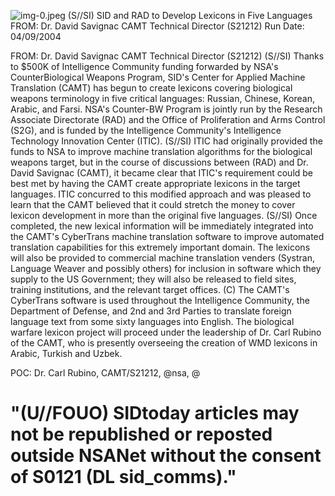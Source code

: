 ![img-0.jpeg](img-0.jpeg)
(S//SI) SID and RAD to Develop Lexicons in Five Languages
FROM: Dr. David Savignac
CAMT Technical Director (S21212)
Run Date: 04/09/2004

FROM: Dr. David Savignac
CAMT Technical Director (S21212)
(S//SI) Thanks to \$500K of Intelligence Community funding forwarded by NSA's CounterBiological Weapons Program, SID's Center for Applied Machine Translation (CAMT) has begun to create lexicons covering biological weapons terminology in five critical languages: Russian, Chinese, Korean, Arabic, and Farsi. NSA's Counter-BW Program is jointly run by the Research Associate Directorate (RAD) and the Office of Proliferation and Arms Control (S2G), and is funded by the Intelligence Community's Intelligence Technology Innovation Center (ITIC).
(S//SI) ITIC had originally provided the funds to NSA to improve machine translation algorithms for the biological weapons target, but in the course of discussions between (RAD) and Dr. David Savignac (CAMT), it became clear that ITIC's requirement could be best met by having the CAMT create appropriate lexicons in the target languages. ITIC concurred to this modified approach and was pleased to learn that the CAMT believed that it could stretch the money to cover lexicon development in more than the original five languages.
(S//SI) Once completed, the new lexical information will be immediately integrated into the CAMT's CyberTrans machine translation software to improve automated translation capabilities for this extremely important domain. The lexicons will also be provided to commercial machine translation venders (Systran, Language Weaver and possibly others) for inclusion in software which they supply to the US Government; they will also be released to field sites, training institutions, and the relevant target offices.
(C) The CAMT's CyberTrans software is used throughout the Intelligence Community, the Department of Defense, and 2nd and 3rd Parties to translate foreign language text from some sixty languages into English. The biological warfare lexicon project will proceed under the leadership of Dr. Carl Rubino of the CAMT, who is presently overseeing the creation of WMD lexicons in Arabic, Turkish and Uzbek.

POC: Dr. Carl Rubino, CAMT/S21212, @nsa, @

# "(U//FOUO) SIDtoday articles may not be republished or reposted outside NSANet without the consent of S0121 (DL sid_comms)."
